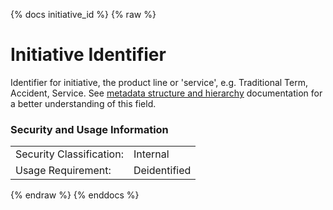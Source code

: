 {% docs initiative_id %}
{% raw %}

<a name="initiative_id"></a>
# Initiative Identifier
Identifier for initiative, the product line or 'service', e.g. Traditional Term, Accident, Service. 
See [metadata structure and hierarchy](#!/model/model.aaa_life_data_platform.staging_metadata_metadata)
documentation for a better understanding of this field.

### Security and Usage Information
|     |     |
| --- | --- |
| Security Classification: | Internal |
| Usage Requirement:       | Deidentified |

{% endraw %}
{% enddocs %}